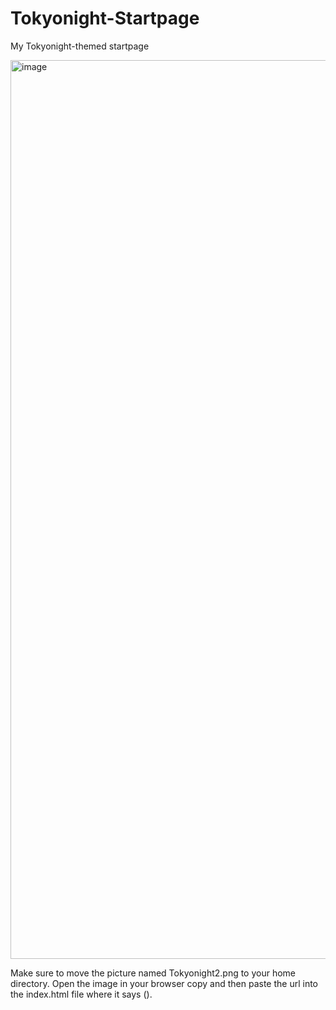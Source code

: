 # Tokyonight-Startpage
My Tokyonight-themed startpage

<img width="1438" alt="image" src="https://user-images.githubusercontent.com/127910449/230703810-9331a120-a892-4c26-ab4c-59c007955734.png">

Make sure to move the picture named Tokyonight2.png to your home directory. Open the image in your browser copy and then paste the url into the index.html file where it says (<img src="your image here" alt="" />).
